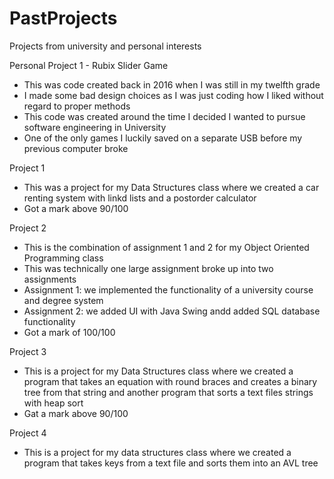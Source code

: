# PastProjects
Projects from university and personal interests

Personal Project 1 - Rubix Slider Game
  - This was code created back in 2016 when I was still in my twelfth grade
  - I made some bad design choices as I was just coding how I liked without regard to proper methods
  - This code was created around the time I decided I wanted to pursue software engineering in University
  - One of the only games I luckily saved on a separate USB before my previous computer broke
  
Project 1
  - This was a project for my Data Structures class where we created a car renting system with linkd lists and a postorder calculator
  - Got a mark above 90/100
  
Project 2
  - This is the combination of assignment 1 and 2 for my Object Oriented Programming class
  - This was technically one large assignment broke up into two assignments
  - Assignment 1: we implemented the functionality of a university course and degree system
  - Assignment 2: we added UI with Java Swing andd added SQL database functionality
  - Got a mark of 100/100
  
Project 3
  - This is a project for my Data Structures class where we created a program that takes an equation with round braces and creates a binary tree from that string and another program that sorts a text files strings with heap sort
  - Gat a mark above 90/100
  
Project 4
  - This is a project for my data structures class where we created a program that takes keys from a text file and sorts them into an AVL tree
